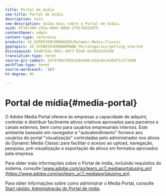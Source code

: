```yaml
---
title: Portal de mídia
seo-title: Portal de mídia
description: nulo
seo-description: Saiba mais sobre o Portal de mídia.
uuid: df34c360-c91a-48d4-886b-2f9178d220fb
contentOwner: admin
content-type: reference
products: SG_EXPERIENCEMANAGER/Dynamic-Media-Classic
geptopics: SG_SCENESEVENONDEMAND_PK/categories/getting_started
discoiquuid: bdd0742e-902c-48f7-93e6-6e50d2a7628b
translation-type: tm+mt
source-git-commit: 1df4f88ef856160ee06c43dc6ec430df122f2408
workflow-type: tm+mt
source-wordcount: '103'
ht-degree: 0%

---
```



# Portal de mídia{#media-portal}

O Adobe Media Portal oferece às empresas a capacidade de adquirir, controlar e distribuir facilmente ativos criativos aprovados para parceiros e canais externos, bem como para usuários empresariais internos. Este ambiente baseado em navegador e &quot;autoatendimento&quot; fornece aos usuários do portal &quot;visualização&quot; controladas pelo administrador nos ativos do Dynamic Media Classic para facilitar o acesso ao upload, navegação, pesquisa, pré-visualização e exportação de ativos em formatos aprovados pela empresa.

Para obter mais informações sobre o Portal de mídia, incluindo requisitos do sistema, consulte [www.adobe.com/go/learn_sc7_mediaportalusing_en](https://www.adobe.com/go/learn_sc7_mediaportalusing_en).

Para obter informações sobre como administrar o Media Portal, consulte [Start rápido: Administração do Portal de mídia](quick-start-media-portal-administration.md#quick_start_media_portal_administration).
